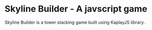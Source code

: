 # Skyline Builder - A javscript game

Skyline Builder is a tower stacking game built using KaplayJS library.